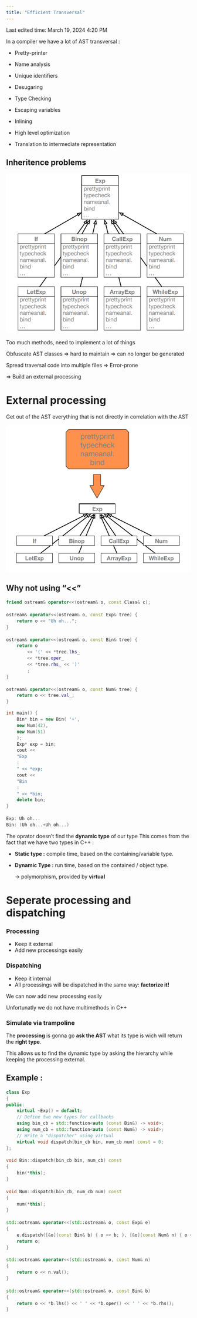 ```yaml
---
title: "Efficient Transversal"
---
```

Last edited time: March 19, 2024 4:20 PM

In a compiler we have a lot of AST transversal :

- Pretty-printer
- Name analysis
- Unique identifiers
- Desugaring
- Type Checking

- Escaping variables
- Inlining
- High level optimization
- Translation to intermediate
representation

## Inheritence problems

![Untitled](Efficient%20Transversal/Untitled.png)

Too much methods, need to implement a lot of things

Obfuscate AST classes
⇒ hard to maintain
⇒ can no longer be generated

Spread traversal code into multiple files ⇒ Error-prone

$\Longrightarrow$  Build an external processing

# External processing

Get out of the AST everything that is not directly in correlation with the AST

![Untitled](Efficient%20Transversal/Untitled%201.png)

## Why not using “<<”

```cpp
friend ostream& operator<<(ostream& o, const Class& c);

ostream& operator<<(ostream& o, const Exp& tree) {
	return o << "Uh oh...";
}

ostream& operator<<(ostream& o, const Bin& tree) {
	return o
		<< '(' << *tree.lhs_
		<< *tree.oper_
		<< *tree.rhs_ << ')'
		;
}
	
ostream& operator<<(ostream& o, const Num& tree) {
	return o << tree.val_;
}
```

```cpp
int main() {
	Bin* bin = new Bin( '+',
	new Num(42),
	new Num(51)
	);
	Exp* exp = bin;
	cout <<
	"Exp
	:
	" << *exp;
	cout <<
	"Bin
	:
	" << *bin;
	delete bin;
}

Exp: Uh oh...
Bin: (Uh oh...+Uh oh...)
```

The oprator doesn’t find the **dynamic type** of our type This comes from the fact that we have two types in C++ :

- **Static type :**  compile time,  based on the containing/variable type.
- **Dynamic Type :** run time, based on the contained / object type.
    
    → polymorphism, provided by **virtual**
    

# Seperate processing and dispatching

### Processing

- Keep it external
- Add new processings easily

### Dispatching

- Keep it internal
- All processings will be dispatched in
the same way: **factorize it!**

We can now add new processing easily

Unfortunatly we do not have multimethods in C++

### Simulate via trampoline

The **processing** is gonna go **ask the AST** what its type is wich will return the **right type**. 

This allows us to find the dynamic type by asking the hierarchy while keeping the processing external.

## Example :

```cpp
class Exp
{
public:
	virtual ~Exp() = default;
	// Define two new types for callbacks
	using bin_cb = std::function<auto (const Bin&) -> void>;
	using num_cb = std::function<auto (const Num&) -> void>;
	// Write a "dispatcher" using virtual
	virtual void dispatch(bin_cb bin, num_cb num) const = 0;
};

void Bin::dispatch(bin_cb bin, num_cb) const
{
	bin(*this);
}

void Num::dispatch(bin_cb, num_cb num) const
{
	num(*this);
}

std::ostream& operator<<(std::ostream& o, const Exp& e)
{
	e.dispatch([&o](const Bin& b) { o << b; }, [&o](const Num& n) { o << n; });
	return o;
}

std::ostream& operator<<(std::ostream& o, const Num& n)
{
	return o << n.val();
}

std::ostream& operator<<(std::ostream& o, const Bin& b)
{
	return o << *b.lhs() << ' ' << *b.oper() << ' ' << *b.rhs();
}
```
